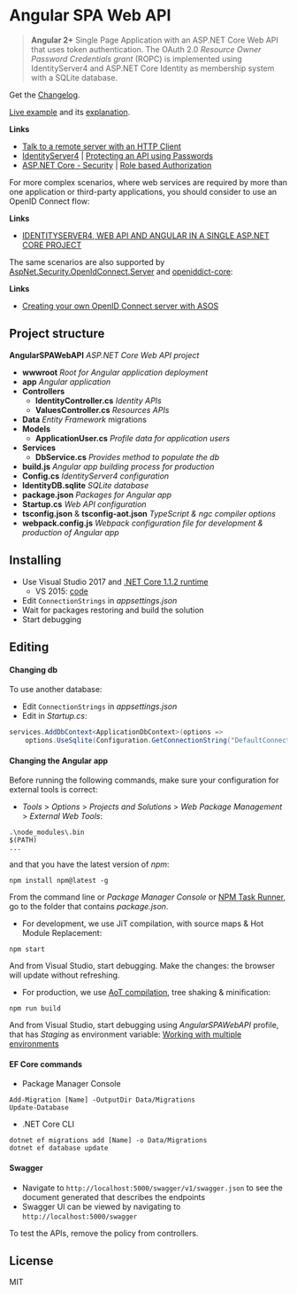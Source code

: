 # Angular SPA Web API

> **Angular 2+** Single Page Application with an ASP.NET Core Web API that uses token authentication. 
> The OAuth 2.0 _Resource Owner Password Credentials grant_ (ROPC) is implemented using IdentityServer4 
> and ASP.NET Core Identity as membership system with a SQLite database.

Get the [Changelog](https://github.com/robisim74/AngularSPAWebAPI/blob/master/CHANGELOG.md).

[Live example](http://angularspawebapi.azurewebsites.net) and its [explanation](https://github.com/robisim74/AngularSPAWebAPI/blob/master/EXPLANATION.md).

**Links**
- [Talk to a remote server with an HTTP Client](https://angular.io/docs/ts/latest/guide/server-communication.html)
- [IdentityServer4](https://identityserver4.readthedocs.io) | [Protecting an API using Passwords](http://docs.identityserver.io/en/dev/quickstarts/2_resource_owner_passwords.html)
- [ASP.NET Core - Security](https://docs.asp.net/en/latest/security/index.html) | [Role based Authorization](https://docs.microsoft.com/en-us/aspnet/core/security/authorization/roles)

For more complex scenarios, where web services are required by more than one application or third-party applications, 
you should consider to use an OpenID Connect flow:

**Links**
- [IDENTITYSERVER4, WEB API AND ANGULAR IN A SINGLE ASP.NET CORE PROJECT](https://damienbod.com/2016/10/01/identityserver4-webapi-and-angular2-in-a-single-asp-net-core-project/)

The same scenarios are also supported by [AspNet.Security.OpenIdConnect.Server](https://github.com/aspnet-contrib/AspNet.Security.OpenIdConnect.Server) and [openiddict-core](https://github.com/openiddict/openiddict-core):

**Links**
- [Creating your own OpenID Connect server with ASOS](http://kevinchalet.com/2016/07/13/creating-your-own-openid-connect-server-with-asos-introduction/)

## Project structure
**AngularSPAWebAPI** _ASP.NET Core Web API project_
- **wwwroot** _Root for Angular application deployment_
- **app** _Angular application_
- **Controllers**
	- **IdentityController.cs** _Identity APIs_
	- **ValuesController.cs** _Resources APIs_
- **Data** _Entity Framework_ migrations
- **Models**
	- **ApplicationUser.cs** _Profile data for application users_
- **Services**
	- **DbService.cs** _Provides method to populate the db_
- **build.js** _Angular app building process for production_
- **Config.cs** _IdentityServer4 configuration_
- **IdentityDB.sqlite** _SQLite database_
- **package.json** _Packages for Angular app_
- **Startup.cs** _Web API configuration_
- **tsconfig.json** & **tsconfig-aot.json** _TypeScript & ngc compiler options_
- **webpack.config.js** _Webpack configuration file for development & production of Angular app_

## Installing
- Use Visual Studio 2017 and [.NET Core 1.1.2 runtime](https://www.microsoft.com/net/download/core#/runtime)
	- VS 2015: [code](https://github.com/robisim74/AngularSPAWebAPI/tree/VS_2015)
- Edit `ConnectionStrings` in _appsettings.json_
- Wait for packages restoring and build the solution
- Start debugging

## Editing
#### Changing db
To use another database:
- Edit `ConnectionStrings` in _appsettings.json_
- Edit in _Startup.cs_:
```C#
services.AddDbContext<ApplicationDbContext>(options =>
    options.UseSqlite(Configuration.GetConnectionString("DefaultConnection")));
```

#### Changing the Angular app
Before running the following commands, make sure your configuration for external tools is correct:
- _Tools_ > _Options_ > _Projects and Solutions_ > _Web Package Management_ > _External Web Tools_:
```
.\node_modules\.bin
$(PATH)
...
```
and that you have the latest version of _npm_:
```Shell
npm install npm@latest -g
```

From the command line or _Package Manager Console_ or [NPM Task Runner](https://marketplace.visualstudio.com/items?itemName=MadsKristensen.NPMTaskRunner), go to the folder that contains _package.json_.
- For development, we use JiT compilation, with source maps & Hot Module Replacement:
```Shell
npm start
```
And from Visual Studio, start debugging.
Make the changes: the browser will update without refreshing.

- For production, we use [AoT compilation](https://angular.io/docs/ts/latest/cookbook/aot-compiler.html), tree shaking & minification:
```Shell
npm run build
```
And from Visual Studio, start debugging using _AngularSPAWebAPI_ profile, that has _Staging_ as environment variable: 
[Working with multiple environments](https://docs.microsoft.com/en-us/aspnet/core/fundamentals/environments)

#### EF Core commands
- Package Manager Console
```Shell
Add-Migration [Name] -OutputDir Data/Migrations
Update-Database
```
- .NET Core CLI
```Shell
dotnet ef migrations add [Name] -o Data/Migrations
dotnet ef database update
```

#### Swagger
- Navigate to `http://localhost:5000/swagger/v1/swagger.json` to see the document generated that describes the endpoints
- Swagger UI can be viewed by navigating to `http://localhost:5000/swagger`

To test the APIs, remove the policy from controllers.

## License
MIT
